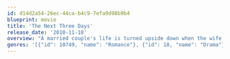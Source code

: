 ```yaml
---
id: d14d2a54-26ec-44ca-b4c9-7efa9d98b9b4
blueprint: movie
title: 'The Next Three Days'
release_date: '2010-11-18'
overview: "A married couple's life is turned upside down when the wife is accused of a murder. Lara Brennan is arrested for murdering her boss with whom she had an argument. It seems she was seen leaving the scene of the crime and her fingerprints were on the murder weapon. Her husband, John would spend the next few years trying to get her released, but there's no evidence that negates the evidence against her. And when the strain of being separated from her family, especially her son, gets to her, John decides to break her out. So he does a lot of research to find a way."
genres: '[{"id": 10749, "name": "Romance"}, {"id": 18, "name": "Drama"}, {"id": 53, "name": "Thriller"}, {"id": 80, "name": "Crime"}]'
---
```

